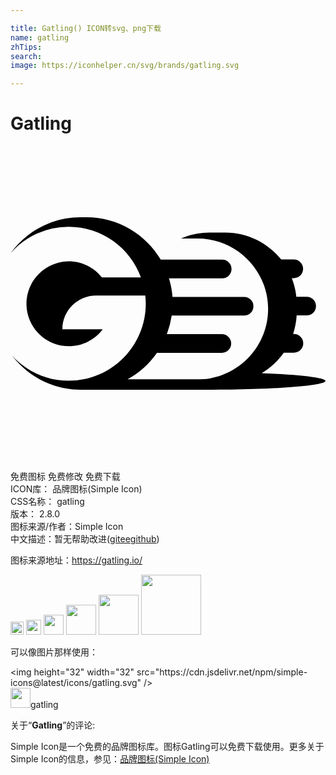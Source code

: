 ```yaml
---

title: Gatling() ICON转svg、png下载
name: gatling
zhTips: 
search: 
image: https://iconhelper.cn/svg/brands/gatling.svg

---
```


# Gatling  <small style="font-size: 60%;font-weight: 100"></small>

<div id="svg" class="svg-wrap">
<svg role="img" viewBox="0 0 24 24" xmlns="http://www.w3.org/2000/svg"><title>Gatling icon</title><path d="M19.1361 17.306c.6633-.393 1.2406-.9211 1.6827-1.5598h.7738a.7129.7129 0 0 0 .7124-.7124.7129.7129 0 0 0-.7124-.7124h-.0614c.1474-.4545.2457-.9212.2702-1.4125h.7615a.7129.7129 0 0 0 .7124-.7124.7129.7129 0 0 0-.7124-.7124h-.786c-.0492-.4913-.172-.9703-.344-1.4125h.1474a.7129.7129 0 0 0 .7124-.7123.7129.7129 0 0 0-.7124-.7124h-.958c-.9826-1.2283-2.5302-2.0512-4.262-2.0512h-1.216c-.7615 0-1.4984.1597-2.1617.4545H14.26c2.9478 0 5.3674 2.4196 5.3674 5.3674 0 2.7267-2.0511 4.9867-4.6919 5.3306-.1597.0123-.3193.0246-.4913.0246H8.9171a6.5941 6.5941 0 0 0 2.2477-2.0266c.0368.0122.086.0122.1228.0122h4.8148a.7129.7129 0 0 0 .7123-.7123.7129.7129 0 0 0-.7123-.7124H11.914a6.8244 6.8244 0 0 0 .3685-1.4125h5.5148a.7129.7129 0 0 0 .7124-.7124.7129.7129 0 0 0-.7124-.7124H12.344c-.0368-.4913-.1351-.958-.2702-1.4125h4.0532a.7129.7129 0 0 0 .7124-.7124.7129.7129 0 0 0-.7124-.7123h-4.6796c-1.1423-1.9284-3.2549-3.2303-5.65-3.2303h-.4667C3.1443 5.4289 1.1914 6.522 0 8.18a5.8463 5.8463 0 0 1 4.434-2.0266c2.5302 0 4.6919 1.609 5.5025 3.8567H6.9642C6.3746 9.261 5.4534 8.782 4.434 8.782c-1.781.0246-3.218 1.4616-3.218 3.2426s1.4493 3.2303 3.2303 3.2303c1.0563 0 1.9897-.5036 2.5793-1.2897H3.955c0-1.4248 1.1545-2.567 2.567-2.567h3.7462c.0245.2088.0368.4176.0368.6264 0 3.2303-2.6284 5.8587-5.8587 5.8587-1.7073 0-3.2426-.737-4.3235-1.9038 1.2037 1.5722 3.0952 2.5916 5.22 2.5916h9.6296c4.9867 0 9.0276-.2947 9.0276-.6755 0-.2457-1.9775-.479-4.8639-.5896Z"/></svg>
</div>
<detail full-name='gatling'></detail>

<div class="detail-page">
<p>
<span><span class="badge-success badge">免费图标</span> <span class="badge-success badge">免费修改</span>  <span class="badge-success badge">免费下载</span> </span>
<br/>
<span>
ICON库：
<span class="badge-secondary badge">品牌图标(Simple Icon)</span> 
</span>
<br/>
<span>
CSS名称：
<span class="badge-secondary badge">gatling</span> 
</span>

<br/>
<span>
版本：
<span class="badge-secondary badge">2.8.0</span> 
</span>
<br/>
<span>图标来源/作者：<span class="badge-light badge">Simple Icon</span></span> 
<br/>
<span class="zh-detail">中文描述：暂无<span class="help-link"><span>帮助改进</span>(<a href="https://gitee.com/liuwave/icon-helper/edit/master/json/brands/gatling.json" target="_blank" rel="noopener noreferrer">gitee</a><a href="https://github.com/liuwave/icon-helper/edit/master/json/brands/gatling.json" target="_blank" rel="noopener noreferrer">github</a></span>)</span><br/>
</p>
</div><div class="description description alert alert-light"><p>图标来源地址：<a href="https://gatling.io/" target="_blank" rel="noopener noreferrer">https://gatling.io/</a></p></div>
<div class="alert alert-dark">
<img height="21" width="21" src="https://cdn.jsdelivr.net/npm/simple-icons@latest/icons/gatling.svg" />
<img height="24" width="24" src="https://cdn.jsdelivr.net/npm/simple-icons@latest/icons/gatling.svg" />
<img height="32" width="32" src="https://cdn.jsdelivr.net/npm/simple-icons@latest/icons/gatling.svg" />
<img height="48" width="48" src="https://cdn.jsdelivr.net/npm/simple-icons@latest/icons/gatling.svg" />
<img height="64" width="64" src="https://cdn.jsdelivr.net/npm/simple-icons@latest/icons/gatling.svg" />
<img height="96" width="96" src="https://cdn.jsdelivr.net/npm/simple-icons@latest/icons/gatling.svg" />

</div>
<div>
  <p>可以像图片那样使用：    
  </p>
  <div class="alert alert-primary" style="font-size: 14px">
    &lt;img height="32" width="32" src="https://cdn.jsdelivr.net/npm/simple-icons@latest/icons/gatling.svg" /&gt;
    <copy-btn content='<img height="32" width="32" src="https://cdn.jsdelivr.net/npm/simple-icons@latest/icons/gatling.svg" />'></copy-btn>
  </div>
  <div class="alert alert-secondary">
    <img height="32" width="32" src="https://cdn.jsdelivr.net/npm/simple-icons@latest/icons/gatling.svg" />gatling
    <copy-btn content="gatling" btn-title="复制图标名称"></copy-btn>
  </div>
</div>
<div class="icon-detail__container">
<p>关于“<b>Gatling</b>”的评论:</p>
</div>
<Vssue title="关于“Gatling”的评论" />
<div><p>Simple Icon是一个免费的品牌图标库。图标Gatling可以免费下载使用。更多关于  Simple Icon的信息，参见：<a target="_blank" href="https://iconhelper.cn/brands.html">品牌图标(Simple Icon)</a>
</p></div>
